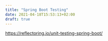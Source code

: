 ```yaml
---
title: "Spring Boot Testing"
date: 2021-04-18T15:53:13+02:00
draft: true
---
```


https://reflectoring.io/unit-testing-spring-boot/